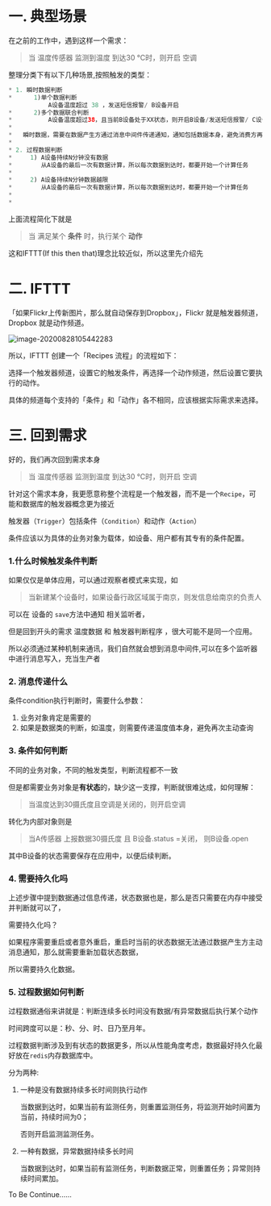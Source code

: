 # 一. 典型场景

在之前的工作中，遇到这样一个需求：

>  当 温度传感器 监测到温度 到达30 ℃时，则开启 空调

整理分类下有以下几种场景,按照触发的类型：

```java
* 1. 瞬时数据判断
*      1)单个数据判断
           A设备温度超过 38 ，发送短信报警/ B设备开启
*      2)多个数据联合判断
*          A设备温度超过38，且当前B设备处于XX状态，则开启B设备/发送短信报警/ C设备开启
*
*   瞬时数据，需要在数据产生方通过消息中间件传递通知，通知包括数据本身，避免消费方再次主动查询。
*
* 2. 过程数据判断
*     1) A设备持续N分钟没有数据
*        从A设备的最后一次有数据计算，所以每次数据到达时，都要开始一个计算任务
*
*     2) A设备持续N分钟数据越限
*        从A设备的最后一次有数据计算，所以每次数据到达时，都要开始一个计算任务
*
*
```

上面流程简化下就是 

>  当 满足某个 **条件** 时，执行某个 **动作**

这和IFTTT(If this then that)理念比较近似，所以这里先介绍先

# 二. IFTTT

「如果Flickr上传新图片，那么就自动保存到Dropbox」，Flickr 就是触发器频道，Dropbox 就是动作频道。

![image-20200828105442283](https://i.loli.net/2020/08/28/jdlSkYC7qfwgopR.png)

所以，IFTTT 创建一个「Recipes 流程」的流程如下：

选择一个触发器频道，设置它的触发条件，再选择一个动作频道，然后设置它要执行的动作。



具体的频道每个支持的「条件」和「动作」各不相同，应该根据实际需求来选择。

# 三. 回到需求

好的，我们再次回到需求本身

>  当 温度传感器 监测到温度 到达30 ℃时，则开启 空调

针对这个需求本身，我更愿意称整个流程是一个触发器，而不是一个`Recipe`，可能和数据库的触发器概念更为接近

触发器（`Trigger`）包括条件（`Condition`）和动作（`Action`）

条件应该以为具体的业务对象为载体，如设备、用户都有其专有的条件配置。

### 1.什么时候触发条件判断

   如果仅仅是单体应用，可以通过观察者模式来实现，如

> 当新建某个设备时，如果设备行政区域属于南京，则发信息给南京的负责人

可以在 设备的 `save`方法中通知 相关监听者，

但是回到开头的需求  温度数据 和 触发器判断程序 ，很大可能不是同一个应用。

所以必须通过某种机制来通讯，我们自然就会想到消息中间件,可以在多个监听器中进行消息写入，充当生产者

### 2. 消息传递什么

条件condition执行判断时，需要什么参数：

1. 业务对象肯定是需要的
2. 如果是数据类的判断，如温度，则需要传递温度值本身，避免再次主动查询

### 3. 条件如何判断

不同的业务对象，不同的触发类型，判断流程都不一致

但是都需要业务对象是**有状态**的，缺少这一支撑，判断就很难达成，如何理解：

> 当温度达到30摄氏度且空调是关闭的，则开启空调

转化为内部对象则是

> 当A传感器 上报数据30摄氏度 且 B设备.status =关闭， 则B设备.open

其中B设备的状态需要保存在应用中，以便后续判断。

### 4. 需要持久化吗

上述步骤中提到数据通过信息传递，状态数据也是，那么是否只需要在内存中接受并判断就可以了，

需要持久化吗？

如果程序需要重启或者意外重启，重启时当前的状态数据无法通过数据产生方主动消息通知，那么就需要重新加载状态数据，

所以需要持久化数据。

### 5. 过程数据如何判断

过程数据通俗来讲就是：判断连续多长时间没有数据/有异常数据后执行某个动作

时间跨度可以是：秒、分、时、日乃至月年。

过程数据判断涉及到有状态的数据更多，所以从性能角度考虑，数据最好持久化最好放在`redis`内存数据库中。



分为两种:

 1. 一种是没有数据持续多长时间则执行动作

    当数据到达时，如果当前有监测任务，则重置监测任务，将监测开始时间置为当前，持续时间为0；

    否则开启监测监测任务。

    

   2. 一种有数据，异常数据持续多长时间 

      当数据到达时，如果当前有监测任务，判断数据正常，则重置任务；异常则持续时间累加。

To Be Continue......

